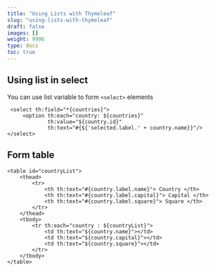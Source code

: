 ```yaml
---
title: "Using Lists with Thymeleaf"
slug: "using-lists-with-thymeleaf"
draft: false
images: []
weight: 9996
type: docs
toc: true
---
```


## Using list in select
   You can use list variable to form `<select>` elements

     <select th:field="*{countries}">
         <option th:each="country: ${countries}"
                 th:value="${country.id}"
                 th:text="#{${'selected.label.' + country.name}}"/>
    </select>



## Form table


    <table id="countryList">
        <thead>
            <tr>
                <th th:text="#{country.label.name}"> Country </th>
                <th th:text="#{country.label.capital}"> Capital </th>
                <th th:text="#{country.label.square}"> Square </th>
            </tr>
        </thead>
        <tbody>
            <tr th:each="country : ${countryList}">
                <td th:text="${country.name}"></td>
                <td th:text="${country.capital}"></td>
                <td th:text="${country.square}"></td>
            </tr>
        </tbody>
    </table>

